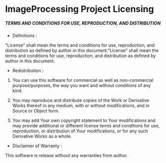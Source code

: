 # ImageProcessing Project Licensing

##### TERMS AND CONDITIONS FOR USE, REPRODUCTION, AND DISTRIBUTION

 - Definitions : 
 
 "License" shall mean the terms and conditions for use, reproduction, and distribution as defined by author in this document."License" shall mean the terms and conditions for use, reproduction, and distribution as defined by author in this document.

 - Redistribution :  
 
 1. You can use this software for commercial as well as non-commercial purpose/purposes, the way you want and without conditions of any kind.
 2. You may reproduce and distribute copies of the
        Work or Derivative Works thereof in any medium, with or without
        modifications, and in Source or Object form.
        
 3.  You may add Your own copyright statement to Your modifications and
          may provide additional or different license terms and conditions
          for use, reproduction, or distribution of Your modifications, or
          for any such Derivative Works as a whole.
          
 
 - Disclaimer of Warranty :
 
 This software is release without any warranties from author.

